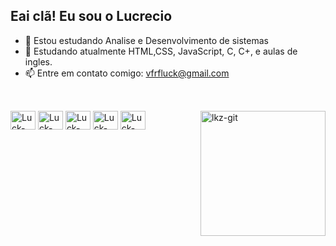 ## Eai clã! Eu sou o Lucrecio

- 🔭 Estou estudando Analise e Desenvolvimento de sistemas
- 🌱 Estudando atualmente HTML,CSS, JavaScript, C, C+, e aulas de ingles.
- 📫 Entre em contato comigo: vfrfluck@gmail.com
##
<div style="display: inline_block"><br>
  <img align="center" alt="Luck-CSS" height="30" width="40" src="https://cdn.jsdelivr.net/gh/devicons/devicon@latest/icons/css3/css3-original.svg" />
  <img align="center" alt="Luck-CSS" height="30" width="40" src="https://cdn.jsdelivr.net/gh/devicons/devicon@latest/icons/csharp/csharp-original.svg" />
  <img align="center" alt="Luck-CSS" height="30" width="40" src="https://cdn.jsdelivr.net/gh/devicons/devicon@latest/icons/c/c-original.svg" />
  <img align="center" alt="Luck-CSS" height="30" width="40" src="https://cdn.jsdelivr.net/gh/devicons/devicon@latest/icons/html5/html5-original.svg" />
  <img align="center" alt="Luck-CSS" height="30" width="40" src="https://cdn.jsdelivr.net/gh/devicons/devicon@latest/icons/javascript/javascript-original.svg" />
  <img align="right" alt="lkz-git" height="200" width="200" src="https://media.discordapp.net/attachments/828848611542564894/1377394797333057576/lkzgit.gif?ex=6838ce5e&is=68377cde&hm=986b177e8004aa00f3b2c437115be88a389324fa34cabf9e6ff5c2bb30dcdd4f&=&width=808&height=808">
</div>
